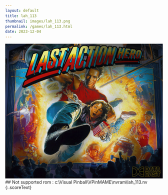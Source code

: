 ```yaml
---
layout: default
title: lah_113
thumbnail: images/lah_113.png
permalink: /games/lah_113.html
date: 2023-12-04
---
```


<img src="../images/lah_113.png" class="gameThumbnail img-fluid mx-auto align-middle">
## Not supported rom : c:\Visual Pinball\VPinMAME\nvram\lah_113.nv
{:.scoreText}

